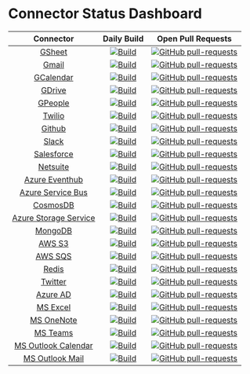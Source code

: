 # Connector Status Dashboard

| Connector| Daily Build | Open Pull Requests
|:---:|:---:|:---:|
|[GSheet](https://github.com/ballerina-platform/module-ballerinax-googleapis.sheets)| [![Build](https://github.com/ballerina-platform/module-ballerinax-googleapis.sheets/actions/workflows/daily-build.yml/badge.svg)](https://github.com/ballerina-platform/module-ballerinax-googleapis.sheets/actions/workflows/daily-build.yml)|[![GitHub pull-requests](https://img.shields.io/github/issues-pr/ballerina-platform/module-ballerinax-googleapis.sheets.svg?label=)](https://github.com/ballerina-platform/module-ballerinax-googleapis.sheets/pulls)|
|[Gmail](https://github.com/ballerina-platform/module-ballerinax-googleapis.gmail)| [![Build](https://github.com/ballerina-platform/module-ballerinax-googleapis.gmail/actions/workflows/daily-build.yml/badge.svg)](https://github.com/ballerina-platform/module-ballerinax-googleapis.gmail/actions/workflows/daily-build.yml)|[![GitHub pull-requests](https://img.shields.io/github/issues-pr/ballerina-platform/module-ballerinax-googleapis.gmail.svg?label=)](https://github.com/ballerina-platform/module-ballerinax-googleapis.gmail/pulls)|
|[GCalendar](https://github.com/ballerina-platform/module-ballerinax-googleapis.calendar)| [![Build](https://github.com/ballerina-platform/module-ballerinax-googleapis.calendar/actions/workflows/daily-build.yml/badge.svg)](https://github.com/ballerina-platform/module-ballerinax-googleapis.calendar/actions/workflows/daily-build.yml)|[![GitHub pull-requests](https://img.shields.io/github/issues-pr/ballerina-platform/module-ballerinax-googleapis.calendar.svg?label=)](https://github.com/ballerina-platform/module-ballerinax-googleapis.calendar/pulls)|
|[GDrive](https://github.com/ballerina-platform/module-ballerinax-googleapis.drive)| [![Build](https://github.com/ballerina-platform/module-ballerinax-googleapis.drive/actions/workflows/daily-build.yml/badge.svg)](https://github.com/ballerina-platform/module-ballerinax-googleapis.drive/actions/workflows/daily-build.yml)|[![GitHub pull-requests](https://img.shields.io/github/issues-pr/ballerina-platform/module-ballerinax-googleapis.drive.svg?label=)](https://github.com/ballerina-platform/module-ballerinax-googleapis.drive/pulls)|
|[GPeople](https://github.com/ballerina-platform/module-ballerinax-googleapis.people)| [![Build](https://github.com/ballerina-platform/module-ballerinax-googleapis.people/actions/workflows/daily-build.yml/badge.svg)](https://github.com/ballerina-platform/module-ballerinax-googleapis.people/actions/workflows/daily-build.yml)|[![GitHub pull-requests](https://img.shields.io/github/issues-pr/ballerina-platform/module-ballerinax-googleapis.people.svg?label=)](https://github.com/ballerina-platform/module-ballerinax-googleapis.people/pulls)|
|[Twilio](https://github.com/ballerina-platform/module-ballerinax-twilio)| [![Build](https://github.com/ballerina-platform/module-ballerinax-twilio/actions/workflows/daily-build.yml/badge.svg)](https://github.com/ballerina-platform/module-ballerinax-twilio/actions/workflows/daily-build.yml)|[![GitHub pull-requests](https://img.shields.io/github/issues-pr/ballerina-platform/module-ballerinax-twilio.svg?label=)](https://github.com/ballerina-platform/module-ballerinax-twilio/pulls)|
|[Github](https://github.com/ballerina-platform/module-ballerinax-github)| [![Build](https://github.com/ballerina-platform/module-ballerinax-github/actions/workflows/daily-build.yml/badge.svg)](https://github.com/ballerina-platform/module-ballerinax-github/actions/workflows/daily-build.yml)|[![GitHub pull-requests](https://img.shields.io/github/issues-pr/ballerina-platform/module-ballerinax-github.svg?label=)](https://github.com/ballerina-platform/module-ballerinax-github/pulls)|
|[Slack](https://github.com/ballerina-platform/module-ballerinax-slack)| [![Build](https://github.com/ballerina-platform/module-ballerinax-slack/actions/workflows/daily-build.yml/badge.svg)](https://github.com/ballerina-platform/module-ballerinax-slack/actions/workflows/daily-build.yml)|[![GitHub pull-requests](https://img.shields.io/github/issues-pr/ballerina-platform/module-ballerinax-slack.svg?label=)](https://github.com/ballerina-platform/module-ballerinax-slack/pulls)|
|[Salesforce](https://github.com/ballerina-platform/module-ballerinax-sfdc)| [![Build](https://github.com/ballerina-platform/module-ballerinax-sfdc/actions/workflows/daily-build.yml/badge.svg)](https://github.com/ballerina-platform/module-ballerinax-sfdc/actions/workflows/daily-build.yml)|[![GitHub pull-requests](https://img.shields.io/github/issues-pr/ballerina-platform/module-ballerinax-sfdc.svg?label=)](https://github.com/ballerina-platform/module-ballerinax-sfdc/pulls)|
|[Netsuite](https://github.com/ballerina-platform/module-ballerinax-netsuite)| [![Build](https://github.com/ballerina-platform/module-ballerinax-netsuite/actions/workflows/daily-build.yml/badge.svg)](https://github.com/ballerina-platform/module-ballerinax-netsuite/actions/workflows/daily-build.yml)|[![GitHub pull-requests](https://img.shields.io/github/issues-pr/ballerina-platform/module-ballerinax-netsuite.svg?label=)](https://github.com/ballerina-platform/module-ballerinax-netsuite/pulls)|
|[Azure Eventhub](https://github.com/ballerina-platform/module-ballerinax-azure.eventhub)| [![Build](https://github.com/ballerina-platform/module-ballerinax-azure.eventhub/actions/workflows/daily-build.yml/badge.svg)](https://github.com/ballerina-platform/module-ballerinax-azure.eventhub/actions/workflows/daily-build.yml)|[![GitHub pull-requests](https://img.shields.io/github/issues-pr/ballerina-platform/module-ballerinax-azure.eventhub.svg?label=)](https://github.com/ballerina-platform/module-ballerinax-azure.eventhub/pulls)|
|[Azure Service Bus](https://github.com/ballerina-platform/module-ballerinax-azure-service-bus)| [![Build](https://github.com/ballerina-platform/module-ballerinax-azure-service-bus/actions/workflows/daily-build.yml/badge.svg)](https://github.com/ballerina-platform/module-ballerinax-azure-service-bus/actions/workflows/daily-build.yml)|[![GitHub pull-requests](https://img.shields.io/github/issues-pr/ballerina-platform/module-ballerinax-azure-service-bus.svg?label=)](https://github.com/ballerina-platform/module-ballerinax-azure-service-bus/pulls)|
|[CosmosDB](https://github.com/ballerina-platform/module-ballerinax-azure-cosmosdb)| [![Build](https://github.com/ballerina-platform/module-ballerinax-azure-cosmosdb/actions/workflows/daily-build.yml/badge.svg)](https://github.com/ballerina-platform/module-ballerinax-azure-cosmosdb/actions/workflows/daily-build.yml)|[![GitHub pull-requests](https://img.shields.io/github/issues-pr/ballerina-platform/module-ballerinax-azure-cosmosdb.svg?label=)](https://github.com/ballerina-platform/module-ballerinax-azure-cosmosdb/pulls)|
|[Azure Storage Service](https://github.com/ballerina-platform/module-ballerinax-azure-storage-service)| [![Build](https://github.com/ballerina-platform/module-ballerinax-azure-storage-service/actions/workflows/daily-build.yml/badge.svg)](https://github.com/ballerina-platform/module-ballerinax-azure-storage-service/actions/workflows/daily-build.yml)|[![GitHub pull-requests](https://img.shields.io/github/issues-pr/ballerina-platform/module-ballerinax-azure-storage-service.svg?label=)](https://github.com/ballerina-platform/module-ballerinax-azure-storage-service/pulls)|
|[MongoDB](https://github.com/ballerina-platform/module-ballerinax-mongodb)| [![Build](https://github.com/ballerina-platform/module-ballerinax-mongodb/actions/workflows/daily-build.yml/badge.svg)](https://github.com/ballerina-platform/module-ballerinax-mongodb/actions/workflows/daily-build.yml)|[![GitHub pull-requests](https://img.shields.io/github/issues-pr/ballerina-platform/module-ballerinax-mongodb.svg?label=)](https://github.com/ballerina-platform/module-ballerinax-mongodb/pulls)|
|[AWS S3](https://github.com/ballerina-platform/module-ballerinax-aws.s3)| [![Build](https://github.com/ballerina-platform/module-ballerinax-aws.s3/actions/workflows/daily-build.yml/badge.svg)](https://github.com/ballerina-platform/module-ballerinax-aws.s3/actions/workflows/daily-build.yml)|[![GitHub pull-requests](https://img.shields.io/github/issues-pr/ballerina-platform/module-ballerinax-aws.s3.svg?label=)](https://github.com/ballerina-platform/module-ballerinax-aws.s3/pulls)|
|[AWS SQS](https://github.com/ballerina-platform/module-ballerinax-aws.sqs)| [![Build](https://github.com/ballerina-platform/module-ballerinax-aws.sqs/actions/workflows/daily-build.yml/badge.svg)](https://github.com/ballerina-platform/module-ballerinax-aws.sqs/actions/workflows/daily-build.yml)|[![GitHub pull-requests](https://img.shields.io/github/issues-pr/ballerina-platform/module-ballerinax-aws.sqs.svg?label=)](https://github.com/ballerina-platform/module-ballerinax-aws.sqs/pulls)|
|[Redis](https://github.com/ballerina-platform/module-ballerinax-redis)| [![Build](https://github.com/ballerina-platform/module-ballerinax-redis/actions/workflows/daily-build.yml/badge.svg)](https://github.com/ballerina-platform/module-ballerinax-redis/actions/workflows/daily-build.yml)|[![GitHub pull-requests](https://img.shields.io/github/issues-pr/ballerina-platform/module-ballerinax-redis.svg?label=)](https://github.com/ballerina-platform/module-ballerinax-redis/pulls)|
|[Twitter](https://github.com/ballerina-platform/module-ballerinax-twitter)| [![Build](https://github.com/ballerina-platform/module-ballerinax-twitter/actions/workflows/daily-build.yml/badge.svg)](https://github.com/ballerina-platform/module-ballerinax-twitter/actions/workflows/daily-build.yml)|[![GitHub pull-requests](https://img.shields.io/github/issues-pr/ballerina-platform/module-ballerinax-twitter.svg?label=)](https://github.com/ballerina-platform/module-ballerinax-twitter/pulls)|
|[Azure AD](https://github.com/ballerina-platform/module-ballerinax-azure.ad)| [![Build](https://github.com/ballerina-platform/module-ballerinax-azure.ad/actions/workflows/daily-build.yml/badge.svg)](https://github.com/ballerina-platform/module-ballerinax-azure.ad/actions/workflows/daily-build.yml)|[![GitHub pull-requests](https://img.shields.io/github/issues-pr/ballerina-platform/module-ballerinax-azure.ad.svg?label=)](https://github.com/ballerina-platform/module-ballerinax-azure.ad/pulls)|
|[MS Excel](https://github.com/ballerina-platform/module-ballerinax-microsoft.excel)| [![Build](https://github.com/ballerina-platform/module-ballerinax-microsoft.excel/actions/workflows/daily-build.yml/badge.svg)](https://github.com/ballerina-platform/module-ballerinax-microsoft.excel/actions/workflows/daily-build.yml)|[![GitHub pull-requests](https://img.shields.io/github/issues-pr/ballerina-platform/module-ballerinax-microsoft.excel.svg?label=)](https://github.com/ballerina-platform/module-ballerinax-microsoft.excel/pulls)|
|[MS OneNote](https://github.com/ballerina-platform/module-ballerinax-microsoft.onenote)| [![Build](https://github.com/ballerina-platform/module-ballerinax-microsoft.onenote/actions/workflows/daily-build.yml/badge.svg)](https://github.com/ballerina-platform/module-ballerinax-microsoft.onenote/actions/workflows/daily-build.yml)|[![GitHub pull-requests](https://img.shields.io/github/issues-pr/ballerina-platform/module-ballerinax-microsoft.onenote.svg?label=)](https://github.com/ballerina-platform/module-ballerinax-microsoft.onenote/pulls)|
|[MS Teams](https://github.com/ballerina-platform/module-ballerinax-microsoft.teams)| [![Build](https://github.com/ballerina-platform/module-ballerinax-microsoft.teams/actions/workflows/daily-build.yml/badge.svg)](https://github.com/ballerina-platform/module-ballerinax-microsoft.teams/actions/workflows/daily-build.yml)|[![GitHub pull-requests](https://img.shields.io/github/issues-pr/ballerina-platform/module-ballerinax-microsoft.teams.svg?label=)](https://github.com/ballerina-platform/module-ballerinax-microsoft.teams/pulls)|
|[MS Outlook Calendar](https://github.com/ballerina-platform/module-ballerinax-microsoft.outlook.calendar)| [![Build](https://github.com/ballerina-platform/module-ballerinax-microsoft.outlook.calendar/actions/workflows/daily-build.yml/badge.svg)](https://github.com/ballerina-platform/module-ballerinax-microsoft.outlook.calendar/actions/workflows/daily-build.yml)|[![GitHub pull-requests](https://img.shields.io/github/issues-pr/ballerina-platform/module-ballerinax-microsoft.outlook.calendar.svg?label=)](https://github.com/ballerina-platform/module-ballerinax-microsoft.outlook.calendar/pulls)|
|[MS Outlook Mail](https://github.com/ballerina-platform/module-ballerinax-microsoft.outlook.mail)| [![Build](https://github.com/ballerina-platform/module-ballerinax-microsoft.outlook.mail/actions/workflows/daily-build.yml/badge.svg)](https://github.com/ballerina-platform/module-ballerinax-microsoft.outlook.mail/actions/workflows/daily-build.yml)|[![GitHub pull-requests](https://img.shields.io/github/issues-pr/ballerina-platform/module-ballerinax-microsoft.outlook.mail.svg?label=)](https://github.com/ballerina-platform/module-ballerinax-microsoft.outlook.mail/pulls)|







